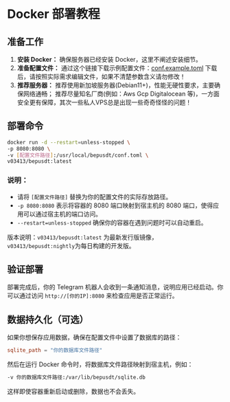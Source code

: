 # Docker 部署教程

## 准备工作

1. **安装 Docker：** 确保服务器已经安装 Docker，这里不阐述安装细节。
2. **准备配置文件：**
   通过这个链接下载示例配置文件：[conf.example.toml](https://github.com/v03413/bepusdt/blob/main/conf.example.toml)
   下载后，请按照实际需求编辑文件，如果不清楚参数含义请勿修改！
3. **推荐服务器：** 推荐使用新加坡服务器(Debian11+)，性能无硬性要求，主要确保网络通畅；
   推荐尽量知名厂商(例如：Aws Gcp Digitalocean 等)，一方面安全更有保障，其次一些私人VPS总是出现一些奇奇怪怪的问题！

## 部署命令

```bash
docker run -d --restart=unless-stopped \
-p 8080:8080 \
-v [配置文件路径]:/usr/local/bepusdt/conf.toml \
v03413/bepusdt:latest
```

### 说明：

- 请将 `[配置文件路径]` 替换为你的配置文件的实际存放路径。
- `-p 8080:8080` 表示将容器的 8080 端口映射到宿主机的 8080 端口，使得应用可以通过宿主机的端口访问。
- `--restart=unless-stopped` 确保你的容器在遇到问题时可以自动重启。

版本说明：`v03413/bepusdt:latest` 为最新发行版镜像，`v03413/bepusdt:nightly`为每日构建的开发版。

## 验证部署

部署完成后，你的 Telegram 机器人会收到一条通知消息，说明应用已经启动。你可以通过访问 `http://[你的IP]:8080` 来检查应用是否正常运行。

## 数据持久化（可选）

如果你想保存应用数据，确保在配置文件中设置了数据库的路径：

```toml
sqlite_path = "你的数据库文件路径"
```

然后在运行 Docker 命令时，将数据库文件路径映射到宿主机，例如：

```bash
-v 你的数据库文件路径:/var/lib/bepusdt/sqlite.db
```

这样即使容器重新启动或删除，数据也不会丢失。
